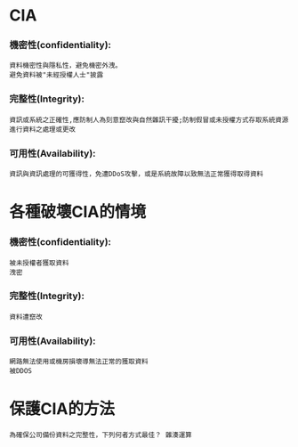 # CIA

### 機密性(confidentiality): 
```
資料機密性與隱私性，避免機密外洩。
避免資料被"未經授權人士"披露
```
### 完整性(Integrity):
```
資訊或系統之正確性,應防制人為刻意竄改與自然雜訊干擾;防制假冒或未授權方式存取系統資源進行資料之處理或更改
```
### 可用性(Availability):
```
資訊與資訊處理的可獲得性，免遭DDoS攻擊，或是系統故障以致無法正常獲得取得資料
```
# 各種破壞CIA的情境

### 機密性(confidentiality): 
```
被未授權者獲取資料
洩密
```

### 完整性(Integrity):
```
資料遭竄改
```

### 可用性(Availability):
```
網路無法使用或機房損壞導無法正常的獲取資料
被DDOS
```

# 保護CIA的方法
```
為確保公司備份資料之完整性，下列何者方式最佳？ 雜湊運算

```
